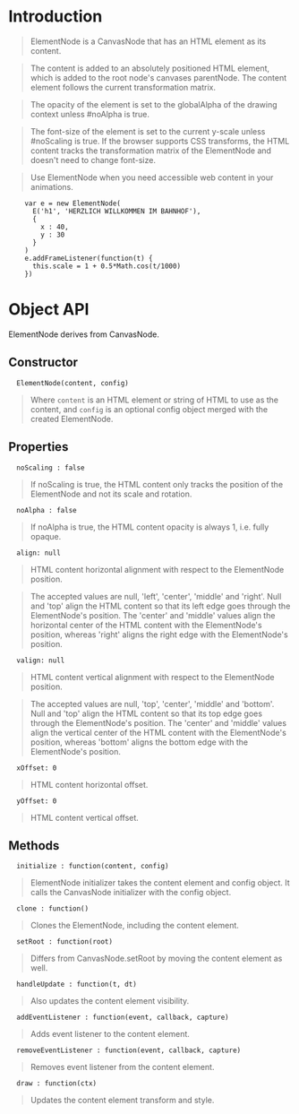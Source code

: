 # Introduction #

> ElementNode is a CanvasNode that has an HTML element as its content.

> The content is added to an absolutely positioned HTML element, which is added to the root node's canvases parentNode. The content element follows the current transformation matrix.

> The opacity of the element is set to the globalAlpha of the drawing context unless #noAlpha is true.

> The font-size of the element is set to the current y-scale unless #noScaling is true. If the browser supports CSS transforms, the HTML content tracks the transformation matrix of the ElementNode and doesn't need to change font-size.

> Use ElementNode when you need accessible web content in your animations.
```
    var e = new ElementNode(
      E('h1', 'HERZLICH WILLKOMMEN IM BAHNHOF'),
      {
        x : 40,
        y : 30
      }
    )
    e.addFrameListener(function(t) {
      this.scale = 1 + 0.5*Math.cos(t/1000)
    })
```

# Object API #

ElementNode derives from CanvasNode.

## Constructor ##
```
  ElementNode(content, config)
```
> Where `content` is an HTML element or string of HTML to use as the content, and `config` is an optional config object merged with the created ElementNode.

## Properties ##

```
  noScaling : false
```
> If noScaling is true, the HTML content only tracks the position of the ElementNode and not its scale and rotation.

```
  noAlpha : false
```
> If noAlpha is true, the HTML content opacity is always 1, i.e. fully opaque.

```
  align: null
```
> HTML content horizontal alignment with respect to the ElementNode position.

> The accepted values are null, 'left', 'center', 'middle' and 'right'. Null and 'top' align the HTML content so that its left edge goes through the ElementNode's position. The 'center' and 'middle' values align the horizontal center of the HTML content with the ElementNode's position, whereas 'right' aligns the right edge with the ElementNode's position.

```
  valign: null
```
> HTML content vertical alignment with respect to the ElementNode position.

> The accepted values are null, 'top', 'center', 'middle' and 'bottom'. Null and 'top' align the HTML content so that its top edge goes through the ElementNode's position. The 'center' and 'middle' values align the vertical center of the HTML content with the ElementNode's position, whereas 'bottom' aligns the bottom edge with the ElementNode's position.

```
  xOffset: 0
```
> HTML content horizontal offset.

```
  yOffset: 0
```
> HTML content vertical offset.

## Methods ##

```
  initialize : function(content, config)
```
> ElementNode initializer takes the content element and config object. It calls the CanvasNode initializer with the config object.

```
  clone : function()
```
> Clones the ElementNode, including the content element.

```
  setRoot : function(root)
```
> Differs from CanvasNode.setRoot by moving the content element as well.

```
  handleUpdate : function(t, dt)
```
> Also updates the content element visibility.

```
  addEventListener : function(event, callback, capture)
```
> Adds event listener to the content element.

```
  removeEventListener : function(event, callback, capture)
```
> Removes event listener from the content element.

```
  draw : function(ctx)
```
> Updates the content element transform and style.